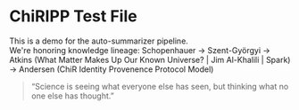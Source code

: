 # ChiRIPP Test File

This is a demo for the auto-summarizer pipeline.  
We're honoring knowledge lineage: Schopenhauer → Szent-Györgyi → Atkins (What Matter Makes Up Our Known Universe? | Jim Al-Khalili | Spark) → Andersen (ChiR Identity Provenence Protocol Model) 

> “Science is seeing what everyone else has seen, but thinking what no one else has thought.”
